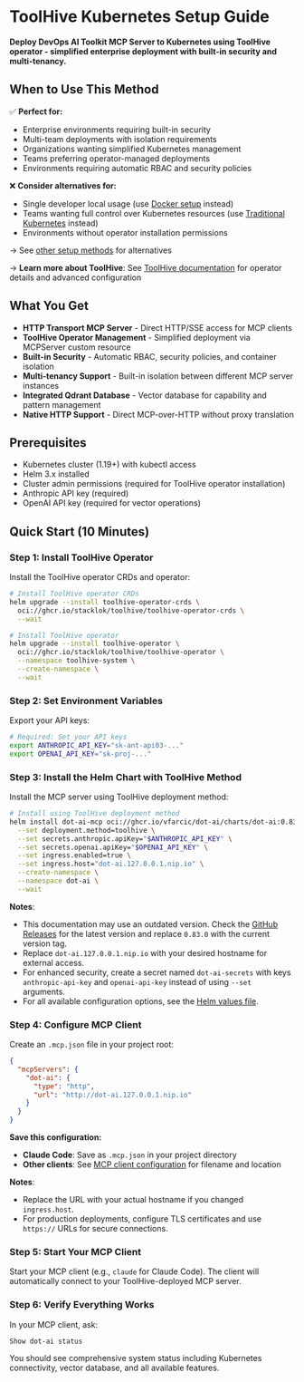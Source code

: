 # ToolHive Kubernetes Setup Guide

**Deploy DevOps AI Toolkit MCP Server to Kubernetes using ToolHive operator - simplified enterprise deployment with built-in security and multi-tenancy.**

## When to Use This Method

✅ **Perfect for:**
- Enterprise environments requiring built-in security
- Multi-team deployments with isolation requirements
- Organizations wanting simplified Kubernetes management
- Teams preferring operator-managed deployments
- Environments requiring automatic RBAC and security policies

❌ **Consider alternatives for:**
- Single developer local usage (use [Docker setup](docker-setup.md) instead)
- Teams wanting full control over Kubernetes resources (use [Traditional Kubernetes](kubernetes-setup.md) instead)
- Environments without operator installation permissions

→ See [other setup methods](../mcp-setup.md#setup-methods) for alternatives

→ **Learn more about ToolHive**: See [ToolHive documentation](https://docs.stacklok.com/toolhive) for operator details and advanced configuration

## What You Get

- **HTTP Transport MCP Server** - Direct HTTP/SSE access for MCP clients 
- **ToolHive Operator Management** - Simplified deployment via MCPServer custom resource
- **Built-in Security** - Automatic RBAC, security policies, and container isolation
- **Multi-tenancy Support** - Built-in isolation between different MCP server instances
- **Integrated Qdrant Database** - Vector database for capability and pattern management
- **Native HTTP Support** - Direct MCP-over-HTTP without proxy translation

## Prerequisites

- Kubernetes cluster (1.19+) with kubectl access
- Helm 3.x installed
- Cluster admin permissions (required for ToolHive operator installation)
- Anthropic API key (required)
- OpenAI API key (required for vector operations)

## Quick Start (10 Minutes)

### Step 1: Install ToolHive Operator

Install the ToolHive operator CRDs and operator:

```bash
# Install ToolHive operator CRDs
helm upgrade --install toolhive-operator-crds \
  oci://ghcr.io/stacklok/toolhive/toolhive-operator-crds \
  --wait

# Install ToolHive operator
helm upgrade --install toolhive-operator \
  oci://ghcr.io/stacklok/toolhive/toolhive-operator \
  --namespace toolhive-system \
  --create-namespace \
  --wait
```

### Step 2: Set Environment Variables

Export your API keys:

```bash
# Required: Set your API keys
export ANTHROPIC_API_KEY="sk-ant-api03-..."
export OPENAI_API_KEY="sk-proj-..."
```

### Step 3: Install the Helm Chart with ToolHive Method

Install the MCP server using ToolHive deployment method:

```bash
# Install using ToolHive deployment method
helm install dot-ai-mcp oci://ghcr.io/vfarcic/dot-ai/charts/dot-ai:0.83.0 \
  --set deployment.method=toolhive \
  --set secrets.anthropic.apiKey="$ANTHROPIC_API_KEY" \
  --set secrets.openai.apiKey="$OPENAI_API_KEY" \
  --set ingress.enabled=true \
  --set ingress.host="dot-ai.127.0.0.1.nip.io" \
  --create-namespace \
  --namespace dot-ai \
  --wait
```

**Notes**: 
- This documentation may use an outdated version. Check the [GitHub Releases](https://github.com/vfarcic/dot-ai/releases) for the latest version and replace `0.83.0` with the current version tag.
- Replace `dot-ai.127.0.0.1.nip.io` with your desired hostname for external access.
- For enhanced security, create a secret named `dot-ai-secrets` with keys `anthropic-api-key` and `openai-api-key` instead of using `--set` arguments.
- For all available configuration options, see the [Helm values file](https://github.com/vfarcic/dot-ai/blob/main/charts/values.yaml).

### Step 4: Configure MCP Client

Create an `.mcp.json` file in your project root:

```json
{
  "mcpServers": {
    "dot-ai": {
      "type": "http",
      "url": "http://dot-ai.127.0.0.1.nip.io"
    }
  }
}
```

**Save this configuration:**
- **Claude Code**: Save as `.mcp.json` in your project directory
- **Other clients**: See [MCP client configuration](../mcp-setup.md#mcp-client-compatibility) for filename and location

**Notes**:
- Replace the URL with your actual hostname if you changed `ingress.host`.
- For production deployments, configure TLS certificates and use `https://` URLs for secure connections.

### Step 5: Start Your MCP Client

Start your MCP client (e.g., `claude` for Claude Code). The client will automatically connect to your ToolHive-deployed MCP server.

### Step 6: Verify Everything Works

In your MCP client, ask:
```
Show dot-ai status
```

You should see comprehensive system status including Kubernetes connectivity, vector database, and all available features.